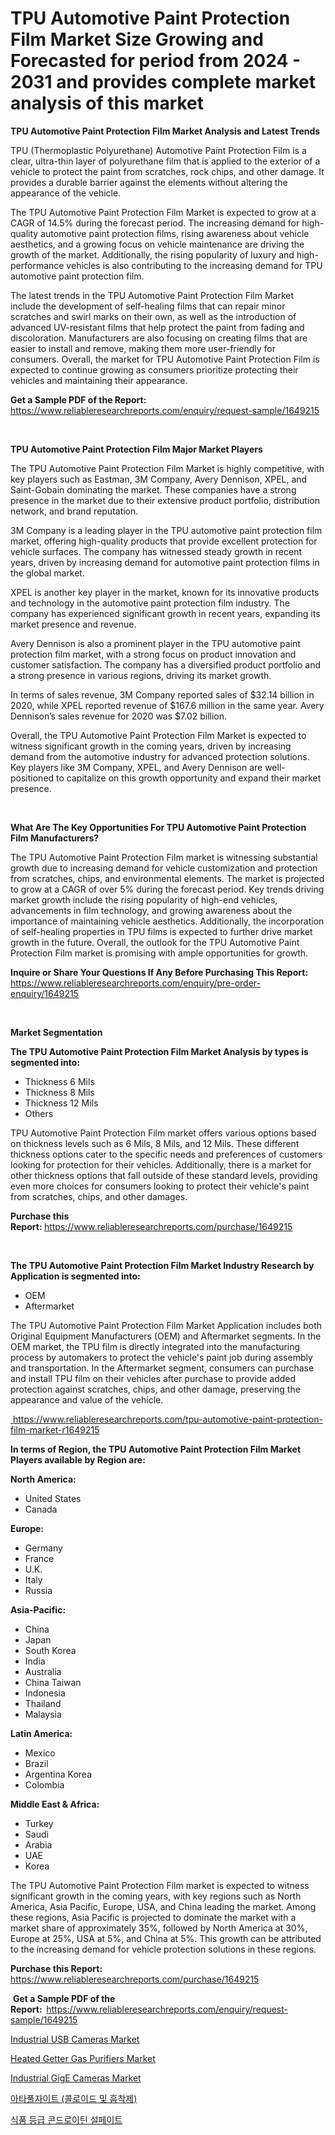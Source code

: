 <p><h1>TPU Automotive Paint Protection Film Market Size Growing and Forecasted for period from 2024 - 2031 and provides complete market analysis of this market</h1></p><p><strong>TPU Automotive Paint Protection Film Market Analysis and Latest Trends</strong></p>
<p><p>TPU (Thermoplastic Polyurethane) Automotive Paint Protection Film is a clear, ultra-thin layer of polyurethane film that is applied to the exterior of a vehicle to protect the paint from scratches, rock chips, and other damage. It provides a durable barrier against the elements without altering the appearance of the vehicle.</p><p>The TPU Automotive Paint Protection Film Market is expected to grow at a CAGR of 14.5% during the forecast period. The increasing demand for high-quality automotive paint protection films, rising awareness about vehicle aesthetics, and a growing focus on vehicle maintenance are driving the growth of the market. Additionally, the rising popularity of luxury and high-performance vehicles is also contributing to the increasing demand for TPU automotive paint protection film.</p><p>The latest trends in the TPU Automotive Paint Protection Film Market include the development of self-healing films that can repair minor scratches and swirl marks on their own, as well as the introduction of advanced UV-resistant films that help protect the paint from fading and discoloration. Manufacturers are also focusing on creating films that are easier to install and remove, making them more user-friendly for consumers. Overall, the market for TPU Automotive Paint Protection Film is expected to continue growing as consumers prioritize protecting their vehicles and maintaining their appearance.</p></p>
<p><strong>Get a Sample PDF of the Report:&nbsp;</strong> <a href="https://www.reliableresearchreports.com/enquiry/request-sample/1649215">https://www.reliableresearchreports.com/enquiry/request-sample/1649215</a></p>
<p>&nbsp;</p>
<p><strong>TPU Automotive Paint Protection Film Major Market Players</strong></p>
<p><p>The TPU Automotive Paint Protection Film Market is highly competitive, with key players such as Eastman, 3M Company, Avery Dennison, XPEL, and Saint-Gobain dominating the market. These companies have a strong presence in the market due to their extensive product portfolio, distribution network, and brand reputation.</p><p>3M Company is a leading player in the TPU automotive paint protection film market, offering high-quality products that provide excellent protection for vehicle surfaces. The company has witnessed steady growth in recent years, driven by increasing demand for automotive paint protection films in the global market.</p><p>XPEL is another key player in the market, known for its innovative products and technology in the automotive paint protection film industry. The company has experienced significant growth in recent years, expanding its market presence and revenue.</p><p>Avery Dennison is also a prominent player in the TPU automotive paint protection film market, with a strong focus on product innovation and customer satisfaction. The company has a diversified product portfolio and a strong presence in various regions, driving its market growth.</p><p>In terms of sales revenue, 3M Company reported sales of $32.14 billion in 2020, while XPEL reported revenue of $167.6 million in the same year. Avery Dennison’s sales revenue for 2020 was $7.02 billion.</p><p>Overall, the TPU Automotive Paint Protection Film Market is expected to witness significant growth in the coming years, driven by increasing demand from the automotive industry for advanced protection solutions. Key players like 3M Company, XPEL, and Avery Dennison are well-positioned to capitalize on this growth opportunity and expand their market presence.</p></p>
<p>&nbsp;</p>
<p><strong>What Are The Key Opportunities For TPU Automotive Paint Protection Film Manufacturers?</strong></p>
<p><p>The TPU Automotive Paint Protection Film market is witnessing substantial growth due to increasing demand for vehicle customization and protection from scratches, chips, and environmental elements. The market is projected to grow at a CAGR of over 5% during the forecast period. Key trends driving market growth include the rising popularity of high-end vehicles, advancements in film technology, and growing awareness about the importance of maintaining vehicle aesthetics. Additionally, the incorporation of self-healing properties in TPU films is expected to further drive market growth in the future. Overall, the outlook for the TPU Automotive Paint Protection Film market is promising with ample opportunities for growth.</p></p>
<p><strong>Inquire or Share Your Questions If Any Before Purchasing This Report:</strong> <a href="https://www.reliableresearchreports.com/enquiry/pre-order-enquiry/1649215">https://www.reliableresearchreports.com/enquiry/pre-order-enquiry/1649215</a></p>
<p>&nbsp;</p>
<p><strong>Market Segmentation</strong></p>
<p><strong>The TPU Automotive Paint Protection Film Market Analysis by types is segmented into:</strong></p>
<p><ul><li>Thickness 6 Mils</li><li>Thickness 8 Mils</li><li>Thickness 12 Mils</li><li>Others</li></ul></p>
<p><p>TPU Automotive Paint Protection Film market offers various options based on thickness levels such as 6 Mils, 8 Mils, and 12 Mils. These different thickness options cater to the specific needs and preferences of customers looking for protection for their vehicles. Additionally, there is a market for other thickness options that fall outside of these standard levels, providing even more choices for consumers looking to protect their vehicle's paint from scratches, chips, and other damages.</p></p>
<p><strong>Purchase this Report:&nbsp;</strong><a href="https://www.reliableresearchreports.com/purchase/1649215">https://www.reliableresearchreports.com/purchase/1649215</a></p>
<p>&nbsp;</p>
<p><strong>The TPU Automotive Paint Protection Film Market Industry Research by Application is segmented into:</strong></p>
<p><ul><li>OEM</li><li>Aftermarket</li></ul></p>
<p><p>The TPU Automotive Paint Protection Film Market Application includes both Original Equipment Manufacturers (OEM) and Aftermarket segments. In the OEM market, the TPU film is directly integrated into the manufacturing process by automakers to protect the vehicle's paint job during assembly and transportation. In the Aftermarket segment, consumers can purchase and install TPU film on their vehicles after purchase to provide added protection against scratches, chips, and other damage, preserving the appearance and value of the vehicle.</p></p>
<p><a href="https://www.reliableresearchreports.com/tpu-automotive-paint-protection-film-market-r1649215">&nbsp;https://www.reliableresearchreports.com/tpu-automotive-paint-protection-film-market-r1649215</a></p>
<p><strong>In terms of Region, the TPU Automotive Paint Protection Film Market Players available by Region are:</strong></p>
<p>
    <p> <strong> North America: </strong>
        <ul>
            <li>United States</li>
            <li>Canada</li>
        </ul>
        </p> 
    <p> <strong> Europe: </strong>
        <ul>
            <li>Germany</li>
            <li>France</li>
            <li>U.K.</li>
            <li>Italy</li>
            <li>Russia</li>
        </ul>
        </p> 
    <p> <strong> Asia-Pacific: </strong>
        <ul>
            <li>China</li>
            <li>Japan</li>
            <li>South Korea</li>
            <li>India</li>
            <li>Australia</li>
            <li>China Taiwan</li>
            <li>Indonesia</li>
            <li>Thailand</li>
            <li>Malaysia</li>
        </ul>
        </p> 
    <p> <strong> Latin America: </strong>
        <ul>
            <li>Mexico</li>
            <li>Brazil</li>
            <li>Argentina Korea</li>
            <li>Colombia</li>
        </ul>
        </p> 
    <p> <strong> Middle East & Africa: </strong>
        <ul>
            <li>Turkey</li>
            <li>Saudi</li>
            <li>Arabia</li>
            <li>UAE</li>
            <li>Korea</li>
        </ul>
    </p>
    </p>
<p><p>The TPU Automotive Paint Protection Film market is expected to witness significant growth in the coming years, with key regions such as North America, Asia Pacific, Europe, USA, and China leading the market. Among these regions, Asia Pacific is projected to dominate the market with a market share of approximately 35%, followed by North America at 30%, Europe at 25%, USA at 5%, and China at 5%. This growth can be attributed to the increasing demand for vehicle protection solutions in these regions.</p></p>
<p><strong>Purchase this Report: </strong><a href="https://www.reliableresearchreports.com/purchase/1649215">https://www.reliableresearchreports.com/purchase/1649215</a></p>
<p>&nbsp;<strong>Get a Sample PDF of the Report:&nbsp;&nbsp;</strong><a href="https://www.reliableresearchreports.com/enquiry/request-sample/1649215">https://www.reliableresearchreports.com/enquiry/request-sample/1649215</a></p>
<p><strong></strong></p>
<p><p><a href="https://issuu.com/reportprime-2/docs/industrial-usb-cameras-market-size-2030.pptx">Industrial USB Cameras Market</a></p><p><a href="https://github.com/Whitneyboyettebo9kiw7yr13/Market-Research-Report-List-2/blob/main/heated-getter-gas-purifiers-market.md">Heated Getter Gas Purifiers Market</a></p><p><a href="https://issuu.com/reportprime-2/docs/industrial-gige-cameras-market-size-2030.pptx">Industrial GigE Cameras Market</a></p><p><a href="https://github.com/kimvicki3212024/Market-Research-Report-List-1/blob/main/6679302103988.md">아타풀자이트 (콜로이드 및 흡착제)</a></p><p><a href="https://medium.com/@ishacian.georges/%EC%8B%9D%ED%92%88-%EB%93%B1%EA%B8%89%EC%9D%98-%EC%BD%98%EB%93%9C%EB%A1%9C%EC%9D%B4%ED%8B%B4-%ED%99%A9%EC%82%B0-%EC%8B%9C%EC%9E%A5-%EC%A0%84%EB%A7%9D-%EC%82%B0%EC%97%85-%EA%B0%9C%EC%9A%94-%EB%B0%8F-%EC%98%88%EC%B8%A1-2024%EB%85%84%EB%B6%80%ED%84%B0-2031%EB%85%84%EA%B9%8C%EC%A7%80-a88616076b50">식품 등급 콘드로이틴 설페이트</a></p></p>